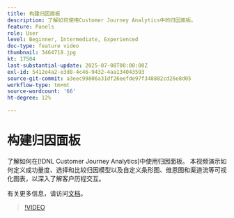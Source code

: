 ```yaml
---
title: 构建归因面板
description: 了解如何使用Customer Journey Analytics中的归因面板。
feature: Panels
role: User
level: Beginner, Intermediate, Experienced
doc-type: feature video
thumbnail: 3464718.jpg
kt: 17504
last-substantial-update: 2025-07-08T00:00:00Z
exl-id: 5412e4a2-e3d8-4c46-9432-4aa134043593
source-git-commit: a3eec99806a31df26eefde97f348802cd26e8d05
workflow-type: tm+mt
source-wordcount: '66'
ht-degree: 12%

---
```


# 构建归因面板

了解如何在[!DNL Customer Journey Analytics]中使用归因面板。 本视频演示如何定义成功量度、选择和比较归因模型以及自定义条形图、维恩图和渠道流等可视化图表，以深入了解客户历程交互。

有关更多信息，请访问[文档](https://experienceleague.adobe.com/zh-hans/docs/analytics-platform/using/cja-workspace/panels/attribution)。

>[!VIDEO](https://video.tv.adobe.com/v/3464732/?learn=on&captions=chi_hans)
